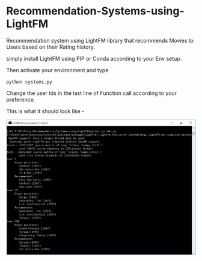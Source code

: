 # Recommendation-Systems-using-LightFM
Recommendation system using LightFM library that recommends Movies to Users based on their Rating history.

simply install LightFM using PIP or Conda according to your Env setup.

Then activate your environment and type

```
python systems.py
```

Change the user Ids in the last line of Function call according to your preference.

This is what it should look like - 

![A Output screen](https://github.com/PravinVedurla/Recommendation-Systems-using-LightFM/raw/master/result.JPG)
